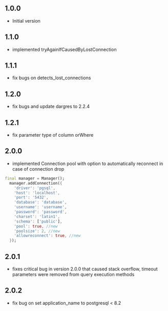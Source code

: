 ## 1.0.0

- Initial version

## 1.1.0

- implemented tryAgainIfCausedByLostConnection

## 1.1.1

- fix bugs on detects_lost_connections

## 1.2.0

- fix bugs and update dargres to 2.2.4

## 1.2.1

- fix parameter type of column orWhere

## 2.0.0

- implemented Connection pool with option to automatically reconnect in case of connection drop
```dart
final manager = Manager();
  manager.addConnection({
    'driver': 'pgsql',
    'host': 'localhost',
    'port': '5432',
    'database': 'database',
    'username': 'username',
    'password': 'password',
    'charset': 'latin1',  
    'schema': ['public'],
    'pool': true, //new
    'poolsize': 2, //new
    'allowreconnect': true, //new   
  });

```

## 2.0.1

- fixes critical bug in version 2.0.0 that caused stack overflow, timeout parameters were removed from query execution methods


## 2.0.2

- fix bug on set application_name to postgresql < 8.2  